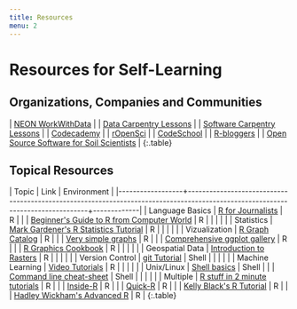 ```yaml
---
title: Resources
menu: 2
---
```


# Resources for Self-Learning

## Organizations, Companies and Communities

| [NEON WorkWithData](http://neondataskills.org/)                                              |
| [Data Carpentry Lessons](http://www.datacarpentry.org/lessons/)                              |
| [Software Carpentry Lessons](http://software-carpentry.org/lessons/)                         |
| [Codecademy](https://www.codecademy.com)                                                     |
| [rOpenSci](https://ropensci.org)                                                             |
| [CodeSchool](https://www.codeschool.com/)                                                    |
| [R-bloggers](https://www.r-bloggers.com)                                                     |
| [Open Source Software for Soil Scientists](http://casoilresource.lawr.ucdavis.edu/software/) |
{:.table}

## Topical Resources

| Topic            | Link                                                                                                                           | Environment |
|------------------+--------------------------------------------------------------------------------------------------------------------------------+-------------|
| Language Basics  | [R for Journalists](http://www.scoop.it/t/r-for-journalists)                                                                   | R           |
|                  | [Beginner's Guide to R from Computer World](http://www.computerworld.com/s/article/9239625/Beginner_s_guide_to_R_Introduction) | R           |
|                  |                                                                                                                                |             |
| Statistics       | [Mark Gardener's R Statistics Tutorial](http://www.gardenersown.co.uk/Education/Lectures/R/anova.htm)                          | R           |
|                  |                                                                                                                                |             |
| Vizualization    | [R Graph Catalog](http://shiny.stat.ubc.ca/r-graph-catalog/)                                                                   | R           |
|                  | [Very simple graphs](http://www.harding.edu/fmccown/r)                                                                         | R           |
|                  | [Comprehensive ggplot gallery](http://docs.ggplot2.org)                                                                        | R           |
|                  | [R Graphics Cookbook](http://www.cookbook-r.com/Graphs)                                                                        | R           |
|                  |                                                                                                                                |             |
| Geospatial Data  | [Introduction to Rasters](http://geoscripting-wur.github.io/IntroToRaster)                                                     | R           |
|                  |                                                                                                                                |             |
| Version Control  | [git Tutorial](https://www.atlassian.com/git/tutorials/)                                                                       | Shell       |
|                  |                                                                                                                                |             |
| Machine Learning | [Video Tutorials](http://www.r-bloggers.com/in-depth-introduction-to-machine-learning-in-15-hours-of-expert-videos/)           | R           |
|                  |                                                                                                                                |             |
| Unix/Linux       | [Shell basics](https://github.com/swcarpentry/boot-camps/blob/master/shell/shell_cheatsheet.md)                                | Shell       |
|                  | [Command line cheat-sheet](http://fosswire.com/post/2007/08/unixlinux-command-cheat-sheet/)                                    | Shell       |
|                  |                                                                                                                                |             |
| Multiple         | [R stuff in 2 minute tutorials](http://www.twotorials.com)                                                                     | R           |
|                  | [Inside-R](http://www.inside-r.org)                                                                                            | R           |
|                  | [Quick-R](http://www.statmethods.net)                                                                                          | R           |
|                  | [Kelly Black's R Tutorial](http://www.cyclismo.org/tutorial/R/index.html)                                                      | R           |
|                  | [Hadley Wickham's Advanced R](http://adv-r.had.co.nz/)                                                                         | R           |
{:.table}
